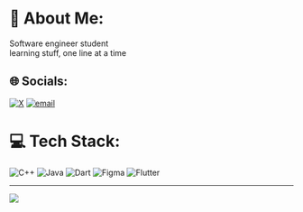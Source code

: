 # 💫 About Me:
Software engineer student<br>learning stuff, one line at a time


## 🌐 Socials:
[![X](https://img.shields.io/badge/X-black.svg?logo=X&logoColor=white)](https://x.com/liliesofred) [![email](https://img.shields.io/badge/Email-D14836?logo=gmail&logoColor=white)](mailto:jomanw05@gmail.com) 

# 💻 Tech Stack:
![C++](https://img.shields.io/badge/c++-%2300599C.svg?style=for-the-badge&logo=c%2B%2B&logoColor=white) ![Java](https://img.shields.io/badge/java-%23ED8B00.svg?style=for-the-badge&logo=openjdk&logoColor=white) ![Dart](https://img.shields.io/badge/dart-%230175C2.svg?style=for-the-badge&logo=dart&logoColor=white) ![Figma](https://img.shields.io/badge/figma-%23F24E1E.svg?style=for-the-badge&logo=figma&logoColor=white) ![Flutter](https://img.shields.io/badge/Flutter-%2302569B.svg?style=for-the-badge&logo=Flutter&logoColor=white)

---
[![](https://visitcount.itsvg.in/api?id=jumAsm&icon=0&color=10)](https://visitcount.itsvg.in)

<!-- Proudly created with GPRM ( https://gprm.itsvg.in ) -->
